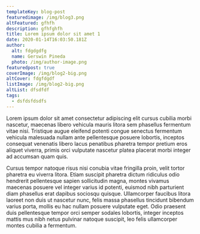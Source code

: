 ```yaml
---
templateKey: blog-post
featuredimage: /img/blog3.png
altFeatured: gfhfh
description: gfhfghfh
title: Lorem ipsum dolor sit amet 1
date: 2020-01-14T16:03:50.181Z
author:
  alt: fdgdgdfg
  name: Gerswin Pineda
  photo: /img/author-image.png
featuredpost: true
coverImage: /img/blog2-big.png
altCover: fdgfdgdf
listImage: /img/blog2-big.png
altList: dfsdfdf
tags:
  - dsfdsfdsdfs
---
```

Lorem ipsum dolor sit amet consectetur adipiscing elit cursus cubilia morbi nascetur, maecenas libero vehicula mauris litora sem phasellus fermentum vitae nisi. Tristique augue eleifend potenti congue senectus fermentum vehicula malesuada nullam ante pellentesque posuere lobortis, inceptos consequat venenatis libero lacus penatibus pharetra tempor pretium eros aliquet viverra, primis orci vulputate nascetur platea placerat morbi integer ad accumsan quam quis.



Cursus tempor natoque risus nisi conubia vitae fringilla proin, velit tortor pharetra eu viverra litora. Etiam suscipit pharetra dictum ridiculus odio hendrerit pellentesque sapien sollicitudin magna, montes vivamus maecenas posuere vel integer varius id potenti, euismod nibh parturient diam phasellus erat dapibus sociosqu quisque. Ullamcorper faucibus litora laoreet non duis ut nascetur nunc, felis massa phasellus tincidunt bibendum varius porta, mollis eu hac nullam posuere vulputate eget. Odio praesent duis pellentesque tempor orci semper sodales lobortis, integer inceptos mattis mus nibh netus pulvinar natoque suscipit, leo felis ullamcorper montes cubilia a fermentum.
